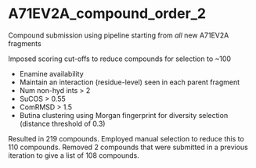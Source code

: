 # A71EV2A_compound_order_2

Compound submission using pipeline starting from *all* new A71EV2A fragments

Imposed scoring cut-offs to reduce compounds for selection to ~100
- Enamine availability
- Maintain an interaction (residue-level) seen in each parent fragment 
- Num non-hyd ints > 2
- SuCOS > 0.55
- ComRMSD > 1.5
- Butina clustering using Morgan fingerprint for diversity selection (distance threshold of 0.3)

Resulted in 219 compounds. Employed manual selection to reduce this to 110 compounds. Removed 2 compounds that were submitted in a previous iteration to give a list of 108 compounds.

